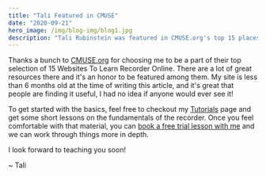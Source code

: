 ```yaml
---
title: "Tali Featured in CMUSE"
date: "2020-09-21"
hero_image: /img/blog-img/blog1.jpg
description: "Tali Rubinstein was featured in CMUSE.org's top 15 places to Learn Recorder Online."
---
```


Thanks a bunch to [CMUSE.org](https://www.cmuse.org/learn-recorder-lessons-online/) for choosing me to be a part of their top selection of 15 Websites To Learn Recorder Online. There are a lot of great resources there and it's an honor to be featured among them. My site is less than 6 months old at the time of writing this article, and it's great that people are finding it useful, I had no idea if anyone would ever see it!

To get started with the basics, feel free to checkout my [Tutorials](https://www.talirecorderlessons.com/tutorials) page and get some short lessons on the fundamentals of the recorder. Once you feel comfortable with that material, you can [book a free trial lesson with me](https://www.talirecorderlessons.com/book-lesson) and we can work through things more in depth.

I look forward to teaching you soon!

~ Tali